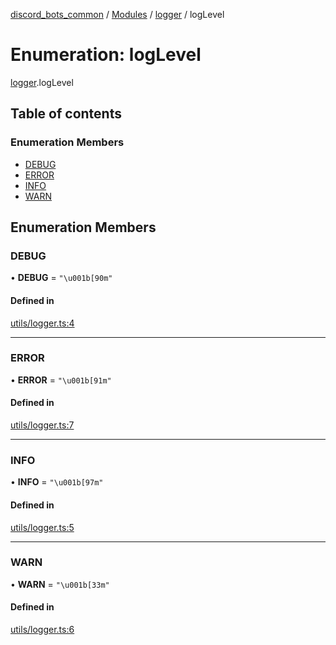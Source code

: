 [discord_bots_common](../README.md) / [Modules](../modules.md) / [logger](../modules/logger.md) / logLevel

# Enumeration: logLevel

[logger](../modules/logger.md).logLevel

## Table of contents

### Enumeration Members

- [DEBUG](logger.logLevel.md#debug)
- [ERROR](logger.logLevel.md#error)
- [INFO](logger.logLevel.md#info)
- [WARN](logger.logLevel.md#warn)

## Enumeration Members

### DEBUG

• **DEBUG** = ``"\u001b[90m"``

#### Defined in

[utils/logger.ts:4](https://github.com/dgudim/Discord_bots-common/blob/master/src/utils/logger.ts#L4)

___

### ERROR

• **ERROR** = ``"\u001b[91m"``

#### Defined in

[utils/logger.ts:7](https://github.com/dgudim/Discord_bots-common/blob/master/src/utils/logger.ts#L7)

___

### INFO

• **INFO** = ``"\u001b[97m"``

#### Defined in

[utils/logger.ts:5](https://github.com/dgudim/Discord_bots-common/blob/master/src/utils/logger.ts#L5)

___

### WARN

• **WARN** = ``"\u001b[33m"``

#### Defined in

[utils/logger.ts:6](https://github.com/dgudim/Discord_bots-common/blob/master/src/utils/logger.ts#L6)
